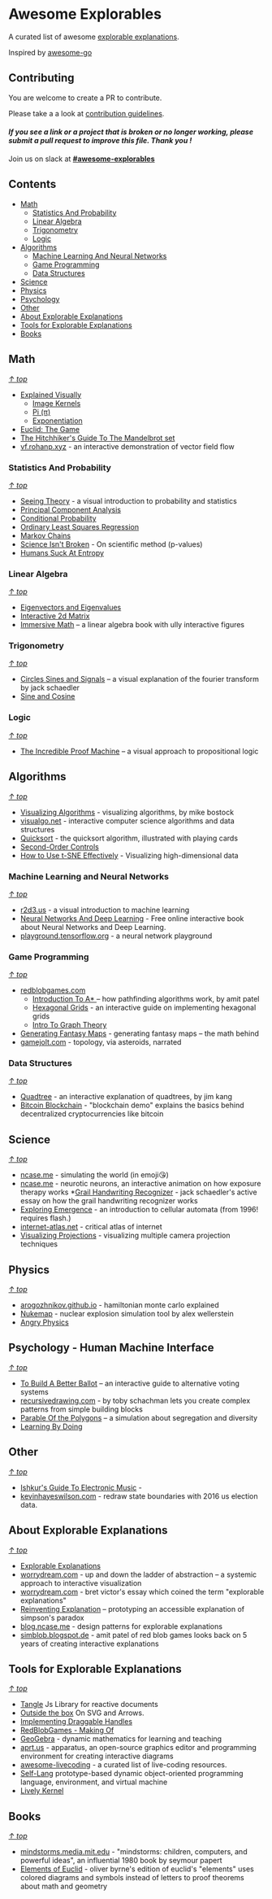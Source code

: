 # Awesome Explorables

A curated list of awesome [explorable explanations](http://worrydream.com/#!/ExplorableExplanations). 

Inspired by [awesome-go](https://github.com/avelino/awesome-go)

## Contributing

You are welcome to create a PR to contribute. 

Please take a a look at [contribution guidelines](https://github.com/sp4ke/awesome-explorables/blob/master/CONTRIBUTING.md). 

#### *If you see a link or a project that is broken or no longer working, please submit a pull request to improve this file. Thank you !*

Join us on slack at [**#awesome-explorables**](https://awesome-explorables.com/)

## Contents

- [Math](#math) 
	- [Statistics And Probability](#statistics-and-probability)
	- [Linear Algebra](#linear-algebra)
	- [Trigonometry](#trigonometry)
	- [Logic](#logic)
- [Algorithms](#algorithms)
	- [Machine Learning And Neural Networks](#machine-learning-and-neural-networks)
	- [Game Programming](#game-programming)
	- [Data Structures](#data-structures)
- [Science](#science)
- [Physics](#physics)
- [Psychology](#psychology)
- [Other](#other)
- [About Explorable Explanations](#about-explorable-explanations)
- [Tools for Explorable Explanations](#tools-for-explorable-explanations)
-  [Books](#books)

## Math

*[&#8593; top](#contents)*
* [Explained Visually](http://setosa.io/ev/)
  * [Image Kernels](http://setosa.io/ev/image-kernels/)
  * [Pi (π)](http://setosa.io/ev/pi/)
  * [Exponentiation](http://setosa.io/ev/exponentiation/)
* [Euclid: The Game](http://euclidthegame.com/)
* [The Hitchhiker's Guide To The Mandelbrot set](https://morr.cc/mandelbrot/) 
* [vf.rohanp.xyz](http://vf.rohanp.xyz/) - an interactive demonstration of vector field flow

### Statistics And Probability
*[&#8593; top](#contents)*
* [Seeing Theory](http://students.brown.edu/seeing-theory/) - a visual introduction to probability and statistics
* [Principal Component Analysis](http://setosa.io/ev/principal-component-analysis/)
* [Conditional Probability](http://setosa.io/ev/conditional-probability/)
* [Ordinary Least Squares Regression](http://setosa.io/ev/ordinary-least-squares-regression/)
* [Markov Chains](http://setosa.io/ev/markov-chains/)
* [Science Isn't Broken](https://fivethirtyeight.com/features/science-isnt-broken/#part1) - On scientific method (p-values)
* [Humans Suck At Entropy](http://www.loper-os.org/bad-at-entropy/manmach.html) 

### Linear Algebra
*[&#8593; top](#contents)*
* [Eigenvectors and Eigenvalues](http://setosa.io/ev/eigenvectors-and-eigenvalues/)
* [Interactive 2d Matrix](http://ncase.me/matrix/)
* [Immersive Math](http://immersivemath.com/ila/)  – a linear algebra book with  ully interactive figures

### Trigonometry
*[&#8593; top](#contents)*
* [Circles Sines and Signals](http://jackschaedler.github.io/circles-sines-signals/)  – a visual explanation of the fourier transform by jack schaedler
* [Sine and Cosine](http://setosa.io/ev/sine-and-cosine/)

### Logic
*[&#8593; top](#contents)*
* [The Incredible Proof Machine](http://incredible.pm/) – a visual approach to propositional logic




## Algorithms

*[&#8593; top](#contents)*
* [Visualizing Algorithms](https://bost.ocks.org/mike/algorithms/) - visualizing algorithms, by mike bostock
* [visualgo.net](https://visualgo.net) - interactive computer science algorithms and data structures
* [Quicksort](https://illustrated-algorithms.now.sh/quicksort) - the quicksort algorithm, illustrated with playing cards
* [Second-Order Controls](https://medium.com/@max_goldstein/second-order-controls-5cee5ddc9d2d)
* [How to Use t-SNE Effectively](http://distill.pub/2016/misread-tsne/) - Visualizing high-dimensional data

### Machine Learning and Neural Networks
*[&#8593; top](#contents)*
* [r2d3.us](http://www.r2d3.us/visual-intro-to-machine-learning-part-1/) - a visual introduction to machine learning
* [Neural Networks And Deep Learning](http://neuralnetworksanddeeplearning.com/) - Free online interactive book about Neural Networks and Deep Learning.
* [playground.tensorflow.org](http://playground.tensorflow.org/) - a neural network playground

### Game Programming
*[&#8593; top](#contents)*
* [redblobgames.com](http://www.redblobgames.com/)
	* [Introduction To A* ](http://www.redblobgames.com/pathfinding/a-star/introduction.html) – how pathfinding algorithms work, by amit patel
	* [Hexagonal Grids](http://www.redblobgames.com/grids/hexagons/) - an interactive guide on implementing hexagonal grids
	* [Intro To Graph Theory](http://www.redblobgames.com/pathfinding/grids/graphs.html)
* [Generating Fantasy Maps](http://mewo2.com/notes/terrain/) - generating fantasy maps – the math behind 
* [gamejolt.com](http://gamejolt.com/games/the-stranger-loop/10679) - topology, via asteroids, narrated


### Data Structures
*[&#8593; top](#contents)*
* [Quadtree](http://jimkang.com/quadtreevis/) - an interactive explanation of quadtrees, by jim kang
* [Bitcoin Blockchain](https://anders.com/blockchain/) - "blockchain demo" explains the basics behind decentralized cryptocurrencies like bitcoin



## Science
*[&#8593; top](#contents)*
* [ncase.me](http://ncase.me/simulating/) - simulating the world (in emoji😘)
* [ncase.me](http://ncase.me/neurons/) - neurotic neurons, an interactive animation on how exposure therapy works
*[Grail Handwriting Recognizer](https://jackschaedler.github.io/handwriting-recognition/) - jack schaedler's active essay on how the grail handwriting recognizer works
* [Exploring Emergence](http://www.playfulinvention.com/emergence/index.html) -  an introduction to cellular automata (from 1996! requires flash.)
* [internet-atlas.net](http://internet-atlas.net/) - critical atlas of internet
* [Visualizing Projections](http://shaunlebron.github.io/visualizing-projections/) - visualizing multiple camera projection techniques

## Physics
*[&#8593; top](#contents)*
* [arogozhnikov.github.io](https://arogozhnikov.github.io/2016/12/19/markov_chain_monte_carlo.html) - hamiltonian monte carlo explained
* [Nukemap](http://nuclearsecrecy.com/nukemap/) - nuclear explosion simulation tool by alex wellerstein
* [Angry Physics](http://ncase.me/birds/) 


## Psychology - Human Machine Interface
*[&#8593; top](#contents)*
* [To Build A Better Ballot](http://ncase.me/ballot/) – an interactive guide to alternative voting systems
* [recursivedrawing.com](http://recursivedrawing.com/) - by toby schachman lets you create complex patterns from simple building blocks
* [Parable Of the Polygons](http://ncase.me/polygons/)  – a simulation about segregation and diversity
* [Learning By Doing](http://blog.ncase.me/i-do-and-i-understand/) 

## Other
*[&#8593; top](#contents)*
* [Ishkur's Guide To Electronic Music](http://techno.org/electronic-music-guide/) - 
* [kevinhayeswilson.com](https://kevinhayeswilson.com/redraw/) - redraw state boundaries with 2016 us election data.

## About Explorable Explanations
*[&#8593; top](#contents)*
* [Explorable Explanations](http://explorableexplanations.com)
* [worrydream.com](http://worrydream.com/ladderofabstraction/) - up and down the ladder of abstraction – a systemic approach to interactive visualization
* [worrydream.com](http://worrydream.com/explorableexplanations/) - bret victor's essay which coined the term "explorable explanations"
* [Reinventing Explanation](http://michaelnielsen.org/reinventing_explanation/) – prototyping an accessible explanation of simpson's paradox
* [blog.ncase.me](http://blog.ncase.me/explorable-explanations/) - design patterns for explorable explanations
* [simblob.blogspot.de](http://simblob.blogspot.de/2016/12/five-year-mission.html) - amit patel of red blob games looks back on 5 years of creating interactive explanations

## Tools for Explorable Explanations
*[&#8593; top](#contents)*
* [Tangle](http://worrydream.com/Tangle/) Js Library for reactive documents
* [Outside the box](http://simblob.blogspot.nl/2016/10/outside-box.html) On SVG and Arrows.
* [Implementing Draggable Handles](http://simblob.blogspot.nl/2014/09/implementing-draggable-handles.html)
* [RedBlobGames - Making Of](simblob.blogspot.nl/search/label/making-of)
* [GeoGebra](https://www.geogebra.org/materials/) - dynamic mathematics for learning and teaching 
* [aprt.us](http://aprt.us/) - apparatus, an open-source graphics editor and programming environment for creating interactive diagrams
* [awesome-livecoding](https://github.com/lvm/awesome-livecoding) - a curated list of live-coding resources.
* [Self-Lang](http://www.selflanguage.org) prototype-based dynamic object-oriented programming language, environment, and virtual machine
* [Lively Kernel](http://lively-kernel.org)

## Books
*[&#8593; top](#contents)*
* [mindstorms.media.mit.edu](http://mindstorms.media.mit.edu/) - "mindstorms: children, computers, and powerful ideas", an influential 1980 book by seymour papert
* [Elements of Euclid](https://archive.org/details/firstsixbooksofe00eucl) - oliver byrne's edition of euclid's "elements" uses colored diagrams and symbols instead of letters to proof theorems about math and geometry
